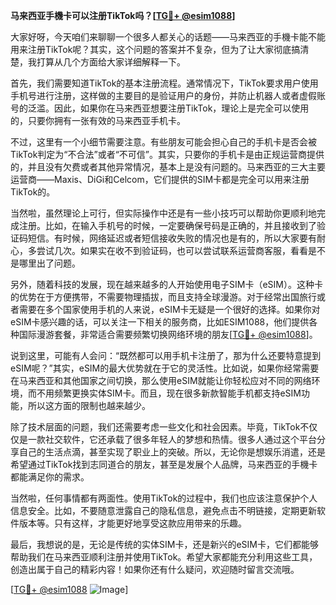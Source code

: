 **马来西亚手機卡可以注册TikTok吗？[[TG💪+ @esim1088](https://t.me/s/esim1088)]**

大家好呀，今天咱们来聊聊一个很多人都关心的话题——马来西亚的手機卡能不能用来注册TikTok呢？其实，这个问题的答案并不复杂，但为了让大家彻底搞清楚，我打算从几个方面给大家详细解释一下。

首先，我们需要知道TikTok的基本注册流程。通常情况下，TikTok要求用户使用手机号进行注册，这样做的主要目的是验证用户的身份，并防止机器人或者虚假账号的泛滥。因此，如果你在马来西亚想要注册TikTok，理论上是完全可以使用的，只要你拥有一张有效的马来西亚手机卡。

不过，这里有一个小细节需要注意。有些朋友可能会担心自己的手机卡是否会被TikTok判定为“不合法”或者“不可信”。其实，只要你的手机卡是由正规运营商提供的，并且没有欠费或者其他异常情况，基本上是没有问题的。马来西亚的三大主要运营商——Maxis、DiGi和Celcom，它们提供的SIM卡都是完全可以用来注册TikTok的。

当然啦，虽然理论上可行，但实际操作中还是有一些小技巧可以帮助你更顺利地完成注册。比如，在输入手机号的时候，一定要确保号码是正确的，并且接收到了验证码短信。有时候，网络延迟或者短信接收失败的情况也是有的，所以大家要有耐心，多尝试几次。如果实在收不到验证码，也可以尝试联系运营商客服，看看是不是哪里出了问题。

另外，随着科技的发展，现在越来越多的人开始使用电子SIM卡（eSIM）。这种卡的优势在于方便携带，不需要物理插拔，而且支持全球漫游。对于经常出国旅行或者需要在多个国家使用手机的人来说，eSIM卡无疑是一个很好的选择。如果你对eSIM卡感兴趣的话，可以关注一下相关的服务商，比如ESIM1088，他们提供各种国际漫游套餐，非常适合需要频繁切换网络环境的朋友[[TG💪+ @esim1088](https://t.me/s/esim1088)]。

说到这里，可能有人会问：“既然都可以用手机卡注册了，那为什么还要特意提到eSIM呢？”其实，eSIM的最大优势就在于它的灵活性。比如说，如果你经常需要在马来西亚和其他国家之间切换，那么使用eSIM就能让你轻松应对不同的网络环境，而不用频繁更换实体SIM卡。而且，现在很多新款智能手机都支持eSIM功能，所以这方面的限制也越来越少。

除了技术层面的问题，我们还需要考虑一些文化和社会因素。毕竟，TikTok不仅仅是一款社交软件，它还承载了很多年轻人的梦想和热情。很多人通过这个平台分享自己的生活点滴，甚至实现了职业上的突破。所以，无论你是想娱乐消遣，还是希望通过TikTok找到志同道合的朋友，甚至是发展个人品牌，马来西亚的手機卡都能满足你的需求。

当然啦，任何事情都有两面性。使用TikTok的过程中，我们也应该注意保护个人信息安全。比如，不要随意泄露自己的隐私信息，避免点击不明链接，定期更新软件版本等。只有这样，才能更好地享受这款应用带来的乐趣。

最后，我想说的是，无论是传统的实体SIM卡，还是新兴的eSIM卡，它们都能够帮助我们在马来西亚顺利注册并使用TikTok。希望大家都能充分利用这些工具，创造出属于自己的精彩内容！如果你还有什么疑问，欢迎随时留言交流哦。

[[TG💪+ @esim1088](https://t.me/s/esim1088) ![Image](https://i.postimg.cc/4NQfJmqS/Snipaste-2025-05-13-00-14-12.png)]